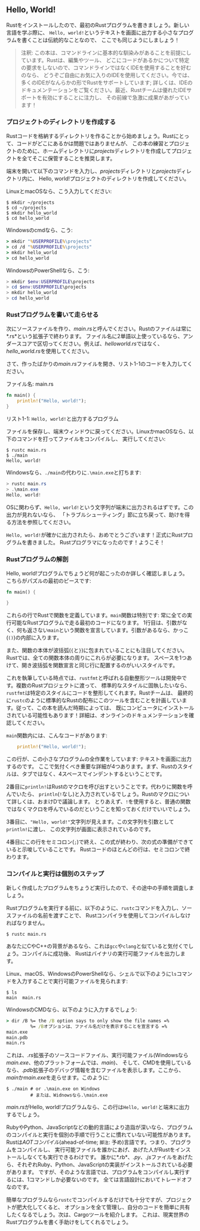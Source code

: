 <!-- ## Hello, World! -->

## Hello, World!

<!-- Now that you’ve installed Rust, let’s write your first Rust program. It’s -->
<!-- traditional when learning a new language to write a little program that prints -->
<!-- the text `Hello, world!` to the screen, so we’ll do the same here! -->

Rustをインストールしたので、最初のRustプログラムを書きましょう。新しい言語を学ぶ際に、
`Hello, world!`というテキストを画面に出力する小さなプログラムを書くことは伝統的なことなので、
ここでも同じようにしましょう！

<!-- > Note: This book assumes basic familiarity with the command line. Rust makes -->
<!-- > no specific demands about your editing or tooling or where your code lives, so -->
<!-- > if you prefer to use an integrated development environment (IDE) instead of -->
<!-- > the command line, feel free to use your favorite IDE. Many IDEs now have some -->
<!-- > degree of Rust support; check the IDE’s documentation for details. Recently, -->
<!-- > the Rust team has been focusing on enabling great IDE support, and progress -->
<!-- > has been made rapidly on that front! -->

> 注釈: この本は、コマンドラインに基本的な馴染みがあることを前提にしています。Rustは、編集やツール、
> どこにコードがあるかについて特定の要求をしないので、コマンドラインではなくIDEを使用することを好むのなら、
> どうぞご自由にお気に入りのIDEを使用してください。今では、多くのIDEがなんらかの形でRustをサポートしています;
> 詳しくは、IDEのドキュメンテーションをご覧ください。最近、Rustチームは優れたIDEサポートを有効にすることに注力し、
> その前線で急激に成果があがっています！

<!-- ### Creating a Project Directory -->

### プロジェクトのディレクトリを作成する

<!-- You’ll start by making a directory to store your Rust code. It doesn’t matter -->
<!-- to Rust where your code lives, but for the exercises and projects in this book, -->
<!-- we suggest making a *projects* directory in your home directory and keeping all -->
<!-- your projects there. -->

Rustコードを格納するディレクトリを作ることから始めましょう。Rustにとって、コードがどこにあるかは問題ではありませんが、
この本の練習とプロジェクトのために、ホームディレクトリに*projects*ディレクトリを作成してプロジェクトを全てそこに保管することを推奨します。

<!-- Open a terminal and enter the following commands to make a *projects* directory -->
<!-- and a directory for the Hello, world! project within the *projects* directory. -->

端末を開いて以下のコマンドを入力し、*projects*ディレクトリと*projects*ディレクトリ内に、
Hello, world!プロジェクトのディレクトリを作成してください。

<!-- For Linux and macOS, enter this: -->

LinuxとmacOSなら、こう入力してください:

```text
$ mkdir ~/projects
$ cd ~/projects
$ mkdir hello_world
$ cd hello_world
```

<!-- For Windows CMD, enter this: -->

Windowsのcmdなら、こう:

```cmd
> mkdir "%USERPROFILE%\projects"
> cd /d "%USERPROFILE%\projects"
> mkdir hello_world
> cd hello_world
```

<!-- For Windows PowerShell, enter this: -->

WindowsのPowerShellなら、こう:

```powershell
> mkdir $env:USERPROFILE\projects
> cd $env:USERPROFILE\projects
> mkdir hello_world
> cd hello_world
```

<!-- ### Writing and Running a Rust Program -->

### Rustプログラムを書いて走らせる

<!-- Next, make a new source file and call it *main.rs*. Rust files always end with -->
<!-- the *.rs* extension. If you’re using more than one word in your filename, use -->
<!-- an underscore to separate them. For example, use *hello_world.rs* rather than -->
<!-- *helloworld.rs*. -->

次にソースファイルを作り、*main.rs*と呼んでください。Rustのファイルは常に*.rs*という拡張子で終わります。
ファイル名に2単語以上使っているなら、アンダースコアで区切ってください。例えば、*helloworld.rs*ではなく、
*hello_world.rs*を使用してください。

<!-- Now open the *main.rs* file you just created and enter the code in Listing 1-1. -->

さて、作ったばかりの*main.rs*ファイルを開き、リスト1-1のコードを入力してください。

<!-- <span class="filename">Filename: main.rs</span> -->

<span class="filename">ファイル名: main.rs</span>

```rust
fn main() {
    println!("Hello, world!");
}
```

<!-- <span class="caption">Listing 1-1: A program that prints `Hello, world!`</span> -->

<span class="caption">リスト1-1: `Hello, world!`と出力するプログラム</span>

<!-- Save the file and go back to your terminal window. On Linux or macOS, enter -->
<!-- the following commands to compile and run the file: -->

ファイルを保存し、端末ウィンドウに戻ってください。LinuxかmacOSなら、以下のコマンドを打ってファイルをコンパイルし、
実行してください:

```text
$ rustc main.rs
$ ./main
Hello, world!
```

<!-- On Windows, enter the command `.\main.exe` instead of `./main`: -->

Windowsなら、`./main`の代わりに`.\main.exe`と打ちます:

```powershell
> rustc main.rs
> .\main.exe
Hello, world!
```

<!-- Regardless of your operating system, the string `Hello, world!` should print to -->
<!-- the terminal. If you don’t see this output, refer back to the “Troubleshooting” -->
<!-- section for ways to get help. -->

OSに関わらず、`Hello, world!`という文字列が端末に出力されるはずです。この出力が見れないなら、
「トラブルシューティング」節に立ち戻って、助けを得る方法を参照してください。

<!-- If `Hello, world!` did print, congratulations! You’ve officially written a Rust -->
<!-- program. That makes you a Rust programmer-welcome! -->

`Hello, world!`が確かに出力されたら、おめでとうございます！正式にRustプログラムを書きました。
Rustプログラマになったのです！ようこそ！

<!-- ### Anatomy of a Rust Program -->

### Rustプログラムの解剖

<!-- Let’s review in detail what just happened in your Hello, world! program. -->
<!-- Here’s the first piece of the puzzle: -->

Hello, world!プログラムでちょうど何が起こったのか詳しく確認しましょう。
こちらがパズルの最初のピースです:

```rust
fn main() {

}
```

<!-- These lines define a function in Rust. The `main` function is special: it is -->
<!-- always the first code that runs in every executable Rust program. The first -->
<!-- line declares a function named `main` that has no parameters and returns -->
<!-- nothing. If there were parameters, they would go inside the parentheses, `()`. -->
<!-- and `)`. -->

これらの行でRustで関数を定義しています。`main`関数は特別です: 常に全ての実行可能なRustプログラムで走る最初のコードになります。
1行目は、引数がなく、何も返さない`main`という関数を宣言しています。引数があるなら、かっこ(`()`)の内部に入ります。

<!-- Also, note that the function body is wrapped in curly brackets, `{}`. Rust -->
<!-- requires these around all function bodies. It’s good style to place the opening -->
<!-- curly bracket on the same line as the function declaration, adding one space in -->
<!-- between. -->

また、関数の本体が波括弧(`{`と`}`)に包まれていることにも注目してください。Rustでは、全ての関数本体の周りにこれらが必要になります。
スペースを1つあけて、開き波括弧を関数宣言と同じ行に配置するのがいいスタイルです。

<!-- At the time of this writing, an automatic formatter tool called `rustfmt` is -->
<!-- under development. If you want to stick to a standard style across Rust -->
<!-- projects, `rustfmt` will format your code in a particular style. The Rust team -->
<!-- plans to eventually include this tool with the standard Rust distribution, like -->
<!-- `rustc`. So depending on when you read this book, it might already be installed -->
<!-- on your computer! Check the online documentation for more details. -->

これを執筆している時点では、`rustfmt`と呼ばれる自動整形ツールは開発中です。複数のRustプロジェクトに渡って、
標準的なスタイルに固執したいなら、`rustfmt`は特定のスタイルにコードを整形してくれます。Rustチームは、
最終的に`rustc`のように標準的なRustの配布にこのツールを含むことを計画しています。従って、この本を読んだ時期によっては、
既にコンピュータにインストールされている可能性もあります！詳細は、オンラインのドキュメンテーションを確認してください。

<!-- Inside the `main` function is the following code: -->

`main`関数内には、こんなコードがあります:

```rust
    println!("Hello, world!");
```

<!-- This line does all the work in this little program: it prints text to the -->
<!-- screen. There are four important details to notice here. First, Rust style is -->
<!-- to indent with four spaces, not a tab. -->

この行が、この小さなプログラムの全作業をしています: テキストを画面に出力するのです。
ここで気付くべき重要な詳細が4つあります。まず、Rustのスタイルは、タブではなく、4スペースでインデントするということです。

<!-- Second, `println!` calls a Rust macro. If it called a function instead, it -->
<!-- would be entered as `println` (without the `!`). We’ll discuss Rust macros in -->
<!-- more detail in Appendix D. For now, you just need to know that using a `!` -->
<!-- means that you’re calling a macro instead of a normal function. -->

2番目に`println!`はRustのマクロを呼び出すということです。代わりに関数を呼んでいたら、
`println`(`!`なし)と入力されているでしょう。Rustのマクロについて詳しくは、おまけDで議論します。
とりあえず、`!`を使用すると、普通の関数ではなくマクロを呼んでいるのだということを知っておくだけでいいでしょう。

<!-- Third, you see the `"Hello, world!"` string. We pass this string as an argument -->
<!-- to `println!`, and the string is printed to the screen. -->

3番目に、`"Hello, world!"`文字列が見えます。この文字列を引数として`println!`に渡し、
この文字列が画面に表示されているのです。

<!-- Fourth, we end the line with a semicolon (`;`), which indicates that this -->
<!-- expression is over and the next one is ready to begin. Most lines of Rust code -->
<!-- end with a semicolon. -->

4番目にこの行をセミコロン(`;`)で終え、この式が終わり、次の式の準備ができていると示唆していることです。
Rustコードのほとんどの行は、セミコロンで終わります。

<!-- ### Compiling and Running Are Separate Steps -->

### コンパイルと実行は個別のステップ

<!-- You’ve just run a newly created program, so let’s examine each step in the -->
<!-- process. -->

新しく作成したプログラムをちょうど実行したので、その途中の手順を調査しましょう。

<!-- Before running a Rust program, you must compile it using the Rust compiler by -->
<!-- entering the `rustc` command and passing it the name of your source file, like -->
<!-- this: -->

Rustプログラムを実行する前に、以下のように、`rustc`コマンドを入力し、ソースファイルの名前を渡すことで、
Rustコンパイラを使用してコンパイルしなければなりません。

```text
$ rustc main.rs
```

<!-- If you have a C or C++ background, you’ll notice that this is similar to `gcc` -->
<!-- or `clang`. After compiling successfully, Rust outputs a binary executable. -->

あなたにCやC++の背景があるなら、これは`gcc`や`clang`と似ていると気付くでしょう。コンパイルに成功後、
Rustはバイナリの実行可能ファイルを出力します。

<!-- On Linux, macOS, and PowerShell on Windows, you can see the executable by -->
<!-- entering the `ls` command in your shell as follows: -->

Linux、macOS、WindowsのPowerShellなら、シェルで以下のように`ls`コマンドを入力することで実行可能ファイルを見られます:

```text
$ ls
main  main.rs
```

<!-- With CMD on Windows, you would enter the following: -->

WindowsのCMDなら、以下のように入力するでしょう:

```cmd
> dir /B %= the /B option says to only show the file names =%
         %= /Bオプションは、ファイル名だけを表示することを宣言する =%
main.exe
main.pdb
main.rs
```

<!-- This shows the source code file with the *.rs* extension, the executable file -->
<!-- (*main.exe* on Windows, but *main* on all other platforms), and, when using -->
<!-- CMD, a file containing debugging information with the *.pdb* extension. From -->
<!-- here, you run the *main* or *main.exe* file, like this: -->

これは、*.rs*拡張子のソースコードファイル、実行可能ファイル(Windowsなら*main.exe*、他のプラットフォームでは、*main*)、
そして、CMDを使用しているなら、*.pdb*拡張子のデバッグ情報を含むファイルを表示します。ここから、
*main*か*main.exe*を走らせます。このように:

```text
$ ./main # or .\main.exe on Windows
         # または、Widnowsなら.\main.exe
```

<!-- If *main.rs* was your Hello, world! program, this line would print `Hello, -->
<!-- world!` to your terminal. -->

*main.rs*がHello, world!プログラムなら、この行は`Hello, world!`と端末に出力するでしょう。

<!-- *.rb*がなぜかイタリックにならない -->

<!-- If you’re more familiar with a dynamic language, such as Ruby, Python, or -->
<!-- JavaScript, you might not be used to compiling and running a program as -->
<!-- separate steps. Rust is an *ahead-of-time compiled* language, meaning you can -->
<!-- compile a program and give the executable to someone else, and they can run it -->
<!-- even without having Rust installed. If you give someone a *.rb*, *.py*, or -->
<!-- *.js* file, they need to have a Ruby, Python, or JavaScript implementation -->
<!-- installed (respectively). But in those languages, you only need one command to -->
<!-- compile and run your program. Everything is a trade-off in language design. -->

RubyやPython、JavaScriptなどの動的言語により造詣が深いなら、プログラムのコンパイルと実行を個別の手順で行うことに慣れていない可能性があります。
Rustは*AOTコンパイル*(ahead-of-time; `脚注`: 予め)言語です。つまり、プログラムをコンパイルし、
実行可能ファイルを誰かにあげ、あげた人がRustをインストールしなくても実行できるわけです。
誰かに*.rb*、*.py*、*.js*ファイルをあげたら、それぞれRuby、Python、JavaScriptの実装がインストールされている必要があります。
ですが、そのような言語では、プログラムをコンパイルし実行するには、1コマンドしか必要ないのです。
全ては言語設計においてトレードオフなのです。

<!-- Just compiling with `rustc` is fine for simple programs, but as your project -->
<!-- grows, you’ll want to manage all the options and make it easy to share your -->
<!-- code. Next, we’ll introduce you to the Cargo tool, which will help you write -->
<!-- real-world Rust programs. -->

簡単なプログラムなら`rustc`でコンパイルするだけでも十分ですが、プロジェクトが肥大化してくると、
オプションを全て管理し、自分のコードを簡単に共有したくなるでしょう。次は、Cargoツールを紹介します。
これは、現実世界のRustプログラムを書く手助けをしてくれるでしょう。
